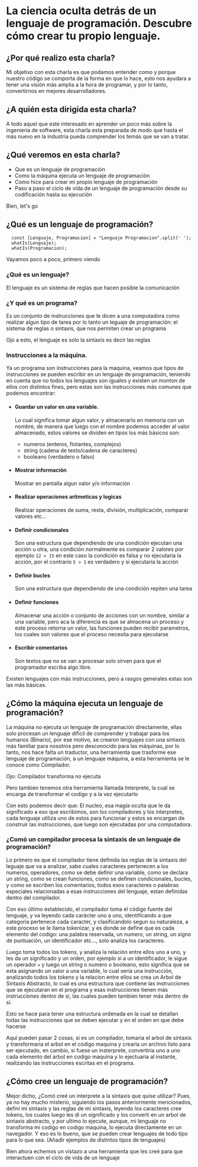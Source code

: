 # La ciencia oculta detrás de un lenguaje de programación. Descubre cómo crear tu propio lenguaje.

## ¿Por qué realizo esta charla?

Mi objetivo con esta charla es que podamos entender como y porque nuestro código se comporta de la forma en que lo hace, esto nos ayudara a tener una visión más amplia a la hora de programar, y por lo tanto, convertirnos en mejores desarrolladores.

## ¿A quién esta dirigida esta charla?

A todo aquel que este interesado en aprender un poco más sobre la ingenieria de software, esta charla esta preparada de modo que hasta el más nuevo en la industria pueda comprender los temás que se van a tratar.

## ¿Qué veremos en esta charla?

- Que es un lenguaje de programación
- Como la máquina ejecuta un lenguaje de programación
- Como hice para crear mi propio lenguaje de programación
- Paso a paso el ciclo de vida de un lenguaje de programación desde su codificación hasta su ejecución

Bien, let's go

## ¿Qué es un lenguaje de programación?
```
  const [Lenguaje, Programacion] = "Lenguaje Programacion".split(' ');
  whatIs(Lenguaje);
  whatIs(Programacion);
```

Vayamos poco a poco, primero viendo 
### ¿Qué es un lenguaje?

El lenguaje es un sistema de reglas que hacen posible la comunicación
### ¿Y qué es un programa?

Es un conjunto de instrucciones que le dicen a una computadora como realizar algun tipo de tarea por lo tanto un leguaje de programación: el sistema de reglas o sintaxis, que nos permiten crear un programa

Ojo a esto, el lenguaje es solo la sintaxis es decir las reglas

### Instrucciones a la máquina.

Ya un programa son instrucciones para la maquina, veamos que tipos de instrucciones se pueden escribir en un lenguaje de programación, teniendo en cuenta que no todos los lenguajes son iguales y existen un monton de ellos con distintos fines, pero estas son las instrucciones más comunes que podemos encontrar:

- #### Guardar un valor en una variable.
    Lo cual significa tomar algun valor, y almacenarlo en memoria con un nombre, de manera que luego con el nombre podemos acceder al valor almacenado, estos valores se dividen en tipos los más básicos son:
    - numeros (enteros, flotantes, complejos)
    - string (cadena de texto/cadena de caracteres)
    - booleano (verdadero o falso)

- #### Mostrar información
    Mostrar en pantalla algun valor y/o información

- #### Realizar operaciones aritmeticas y logicas
    Realizar operaciones de suma, resta, división, multiplicación, comparar valores etc...

- #### Definir condicionales
    Son una estructura que dependiendo de una condición ejecutan una acción u otra, una condición normalmente es comparar 2 valores por ejemplo `12 > 15` en este caso la condición es falsa y no ejecutaría la acción, por el contrario `5 > 1` es verdadero y si ejecutaría la acción

- #### Definir bucles
    Son una estructura que dependiendo de una condición repiten una tarea

- #### Definir funciones
    Almacenar una acción o conjunto de acciones con un nombre, similar a una variable, pero aca la diferencia es que se almacena un proceso y este proceso retorna un valor, las funciones pueden recibir parametros, los cuales son valores que el proceso necesita para ejecutarse

- #### Escribir comentarios
    Son textos que no se van a procesar solo sirven para que el programador escriba algo libre.

Existen lenguajes con más instrucciones, pero a rasgos generales estas son las más básicas.

## ¿Cómo la máquina ejecuta un lenguaje de programación?

La máquina no ejecuta un lenguaje de programación directamente, ellas solo procesan un lenguaje dificil de comprender y trabajar para los humanos (Binario), por ese motivo, se crearon lenguajes con una sintaxis más familiar para nosotros pero desconocido para las máquinas, por lo tanto, nos hace falta un traductor, una herramienta que trasforme ese lenguaje de programación, a un lenguaje máquina, a esta herramienta se le conoce como Compilador.

Ojo: Compilador transforma no ejecuta

Pero tambien tenemos otra herramienta llamada Interprete, la cual se encarga de transformar el codigo y a la vez ejecutarlo

Con esto podemos decir que: El nucleo, esa magía oculta que le da significado a eso que escribimos, son los compiladores y los interpretes, cada lenguaje utiliza uno de estos para funcionar y estos se encargan de construir las instrucciones, que luego son ejecutadas por una computadora.

### ¿Comó un compilador procesa la sintaxis de un lenguaje de programación?

Lo primero es que el compilador tiene definida las reglas de la sintaxis del leguaje que va a analizar, sabe cuales caracteres pertenecen a los numeros, operadores, como se debe definir una variable, como se declara un string, como se crean funciones, como se definen condicionales, bucles, y como se escriben los comentarios, todos esos caracteres o palabras especiales relacionadas a esas instrucciones del lenguaje, estan definidas dentro del compilador.

Con eso último establecido, el compilador toma el código fuente del lenguaje, y va leyendo cada carácter uno a uno, identificando a que categoria pertenece cada caracter, y clasificandolo segun su naturaleza, a este proceso se le llama tokenizar, y es donde se define que es cada elemento del codigo: una palabra reservada, un numero, un string, un signo de puntuación, un identificador etc..., solo analiza los caracteres.

Luego toma todos los tokens, y analiza la relación entre ellos uno a uno, y les da un significado y un orden, por ejemplo si a un identificador, le sigue un operador `=` y luego un string o numero o booleano, esto significa que se esta asignando un valor a una variable, lo cual sería una instrucción, analizando todos los tokens y la relacion entre ellos se crea un Arbol de Sintaxis Abstracto, lo cual es una estructura que contiene las instrucciones que se ejecutaran en el programa y esas instrucciones tienen más instrucciones dentro de si, las cuales pueden tambien tener más dentro de si.

Esto se hace para tener una estructura ordenada en la cual se detallan todas las instrucciones que se deben ejecutar y en el orden en que debe hacerse

Aquí pueden pasar 2 cosas, si es un compilador, tomaria el arbol de sintaxis y transformaria el arbol en el código maquina y crearia un archivo listo para ser ejecutado, en cambio, si fuese un insterprete, convertiria uno a uno cada elemento del arbol en codigo maquina y lo ejectuaria al instante, realizando las instrucciones escritas en el programa.

## ¿Cómo cree un lenguaje de programación?

Mejor dicho, ¿Comó creé un interprete a la sintaxis que quise utilizar?
Pues, ya no hay mucho misterio, siguiendo los pasos anteriormente mencionados, definí mi sintaxis y las reglas de mi sintaxis, leyendo los caracteres cree tokens, los cuales luego les di un significado y los converti en un arbol de sintaxis abstracto, y por ultimo lo ejecute, aunque, mi lenguaje no transforma mi codigo en codigo maquina, lo ejecuta directamente en un navegador. Y eso es lo bueno, que se pueden crear lenguajes de todo tipo para lo que sea. (Añadir ejemplos de distintos tipos de lenguajes)

Bien ahora echemos un vistazo a una herramienta que les creé para que interactuen con el ciclo de vida de un lenguaje


